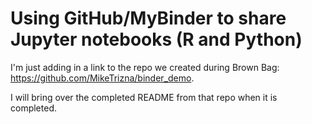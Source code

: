 # Using GitHub/MyBinder to share Jupyter notebooks (R and Python)

I'm just adding in a link to the repo we created during Brown Bag: https://github.com/MikeTrizna/binder_demo.

I will bring over the completed README from that repo when it is completed.